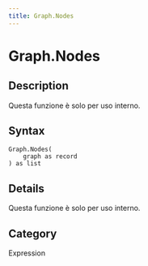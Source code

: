 ```yaml
---
title: Graph.Nodes
---
```


# Graph.Nodes


## Description

Questa funzione è solo per uso interno.


## Syntax

```powerquery
Graph.Nodes(
    graph as record
) as list
```


## Details

Questa funzione è solo per uso interno.



## Category
Expression
